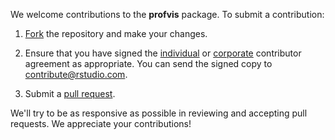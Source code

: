 We welcome contributions to the **profvis** package. To submit a contribution:

1. [Fork](https://github.com/rstudio/profvis/fork) the repository and make your changes.

2. Ensure that you have signed the [individual](https://www.rstudio.com/wp-content/uploads/2014/06/rstudioindividualcontributoragreement.pdf) or [corporate](https://www.rstudio.com/wp-content/uploads/2014/06/rstudiocorporatecontributoragreement.pdf) contributor agreement as appropriate. You can send the signed copy to contribute@rstudio.com.

3. Submit a [pull request](https://help.github.com/articles/using-pull-requests).

We'll try to be as responsive as possible in reviewing and accepting pull requests. We appreciate your contributions!
